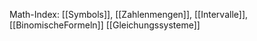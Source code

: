 Math-Index: [[Symbols]], [[Zahlenmengen]], [[Intervalle]], [[BinomischeFormeln]] [[Gleichungssysteme]]